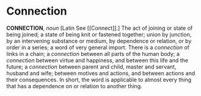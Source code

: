 # Connection

**CONNECTION**, _noun_ \[Latin See [[Connect]].\] The act of joining or state of being joined; a state of being knit or fastened together; union by junction, by an intervening substance or medium, by dependence or relation, or by order in a series; a word of very general import. There is a _connection_ of links in a chain; a _connection_ between all parts of the human body; a _connection_ between virtue and happiness, and between this life and the future; a _connection_ between parent and child, master and servant, husband and wife; between motives and actions, and between actions and their consequences. In short, the word is applicable to almost every thing that has a dependence on or relation to another thing.